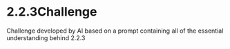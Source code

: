 # 2.2.3Challenge
Challenge developed by AI based on a prompt containing all of the essential understanding behind 2.2.3
